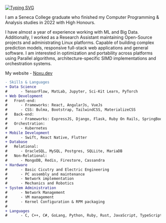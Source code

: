 [![Typing SVG](https://readme-typing-svg.herokuapp.com?font=Teko&size=40&duration=2800&color=53DBF7&center=true&vCenter=true&multiline=true&width=1000&height=120&lines=Iurii+Kondrakov;Welcome+to+my+GitHub+Page+%F0%9F%91%8B)](https://git.io/typing-svg)

I am a Seneca College graduate who finished my Computer Programming & Analysis studies in 2022 with High Honours.

I have almost a year of experience working with ML and Big Data. Additionally, I worked as a Research Assistant maintaining Open-Source projects and administrating Linux platforms. Capable of building complex prediction models, responsive full-stack web applications and general software. I am interested in optimization and portability across platforms using Parallel algorithms, architecture-specific SIMD implementations and orchestration systems.

My website - [Noxu.dev](https://noxu.dev/)

``` diff 
- Skills & Languages
+ Data Science
#      - TensorFlow, MatLab, Jupyter, Sci-Kit Learn, PyTorch
+ Web Development
#   Front-end:
#      - Frameworks: React, AngularJs, VueJs
#      - CSS: Bulma, Bootstrap, TailwindCSS, MaterializeCSS
#   Back-end:
#      - Frameworks: ExpressJS, Django, Flask, Ruby On Rails, SpringBoot, ASP.Net
#   Orchestration:
#      - Kubernetes
+ Mobile Development
#      - Swift, React Native, Flutter
+ Database
#   Relational:
#      - OracleSQL, MySQL, Postgres, SQLLite, MariaDB
#   Non-Relational:
#      - MongoDB, Redis, Firestore, Cassandra
+ Hardware
#      - Basic Cicutry and Electric Engineering
#      - PC assembly and maintenance
#      - Network implementation
#      - Mechanics and Robotics
+ System Administration 
#      - Network Management
#      - VM management 
#      - Kernel Configuration & RPM packaging
#
+ Languages
#      - C, C++, C#, GoLang, Python, Ruby, Rust, JavaScript, TypeScript, Java, Swift, FreePascal, OCaml
```
